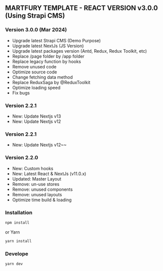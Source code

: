 ## MARTFURY TEMPLATE - REACT VERSION v3.0.0 (Using Strapi CMS)

### Version 3.0.0 (Mar 2024)

-   Upgrade latest Strapi CMS (Demo Purpose)
-   Upgrade latest NextJs (JS Version)
-   Upgrade latest packages version (Antd, Redux, Redux Toolkit, etc)
-   Replace /page folder by /app folder
-   Replace legacy function by hooks
-   Remove unused code
-   Optimize source code
-   Change fetching data method
-   Replace ReduxSaga by @ReduxToolkit
-   Optimize loading speed
-   Fix bugs

### Version 2.2.1

-   New: Update Nextjs v13
-   New: Update Nextjs v12

### Version 2.2.1

-   New: Update Nextjs v12~~

### Version 2.2.0

-   New: Custom hooks
-   New: Latest React & NextJs (v11.0.x)
-   Updated: Master Layout
-   Remove: un-use stores
-   Remove: unused components
-   Remove: unused layouts
-   Optimize time build & loading

### Installation

```bash
npm install
```

or Yarn

```bash
yarn install
```

### Develope

```bash
yarn dev
```
